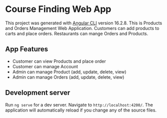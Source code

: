 # Course Finding Web App 

This project was generated with [Angular CLI](https://github.com/angular/angular-cli) version 16.2.8.
This is Products and Orders Management Web Application. Customers can add products to carts and place orders. Restaurants can mange Orders and Products.

## App Features

- Customer can view Products and place order 
- Customer can manage Account
- Admin can manage Product (add, update, delete, view)
- Admin can manage Orders (add, update, delete, view)

## Development server

Run `ng serve` for a dev server. Navigate to `http://localhost:4200/`. The application will automatically reload if you change any of the source files.

